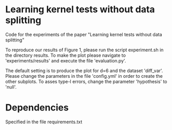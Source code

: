 # Learning kernel tests without data splitting

Code for the experiments of the paper "Learning kernel tests without data splitting"

To reproduce our results of Figure 1, please run the script experiment.sh in the directory results.
To make the plot please navigate to 'experiments/results' and execute the file 'evaluation.py'.

The default setting is to produce the plot for d=6 and the dataset 'diff_var'. 
Please change the parameters in the file 'config.yml' in order to create the other subplots.
To asses type-I errors, change the parameter 'hypothesis' to 'null'.



# Dependencies
Specified in the file requirements.txt